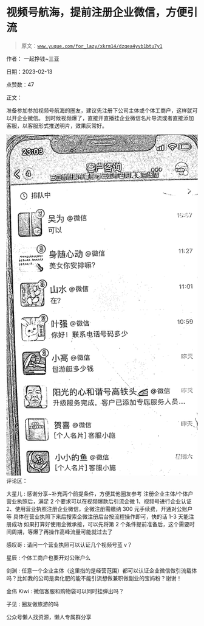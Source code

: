 # 视频号航海，提前注册企业微信，方便引流

> 原文：[`www.yuque.com/for_lazy/xkrm14/dzqea4yvb1btu7y1`](https://www.yuque.com/for_lazy/xkrm14/dzqea4yvb1btu7y1)



作者： 一起挣钱~三亚



日期：2023-02-13



点赞数：47



正文：



准备参加参加视频号航海的圈友，建议先注册下公司主体或个体工商户，这样就可以开企业微信。 到时候视频爆了，直接开直播挂企业微信名片导流或者直接添加客服，以客服形式推送明片，效果灰常好。



![](img/c7e6202f05133339c440fc20448de7c8.png)  <ne-p id="u218f8c4a" data-lake-id="u218f8c4a">评论区：



大星儿 : 感谢分享~补充两个前提条件，方便其他圈友参考 注册企业主体/个体户营业执照后，满足 2 个要求可以在视频爆款后引流企微 1、视频号进行企业认证 2、使用营业执照注册企业微信，企微注册需缴纳 300 元手续费，开通对公账户等 具体在营业执照下来后搜索企微注册后台按流程操作即可，快的话 1-3 天能注册成功 如果打算好使用企微承接，可以先将第 2 个条件提前准备后，这个需要时间周期，等爆了再操作高峰流量可能就过去了



感叹哥 : 请问一个营业执照可以认证几个视频号蓝 v？



星辰 : 个体工商户也要开对公账户么



剑渊 : 任意一个企业主体（这里指的是经营范围）都可以认证企业微信做引流载体吗？比如我的公司是卖化肥的能不能引流想做兼职做副业的宝妈粉？谢谢！



金伟 Kiwi : 微信客服和购物袋可以同时挂弹出吗？



子见 : 圈友做旅游的吗



公众号懒人找资源，懒人专属群分享

</ne-p>
